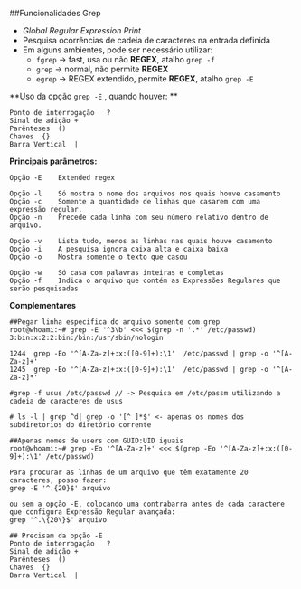 ##Funcionalidades Grep

* *Global Regular Expression Print*
* Pesquisa ocorrências de cadeia de caracteres na entrada definida
* Em alguns ambientes, pode ser necessário utilizar:
   * `fgrep` -> fast, usa ou não **REGEX**, atalho `grep -f`
   * `grep`  -> normal, não permite **REGEX**
   * `egrep` -> REGEX extendido, permite **REGEX**, atalho `grep -E`

**Uso da opção `grep -E` , quando houver: **

```
Ponto de interrogação	?
Sinal de adição	+
Parênteses	()
Chaves	{}
Barra Vertical	|
``` 
**Principais parâmetros:**

```
Opção -E	Extended regex

Opção -l	Só mostra o nome dos arquivos nos quais houve casamento
Opção -c	Somente a quantidade de linhas que casarem com uma expressão regular.
Opção -n	Precede cada linha com seu número relativo dentro de arquivo.

Opção -v	Lista tudo, menos as linhas nas quais houve casamento
Opção -i	A pesquisa ignora caixa alta e caixa baixa
Opção -o	Mostra somente o texto que casou

Opção -w	Só casa com palavras inteiras e completas
Opção -f	Indica o arquivo que contém as Expressões Regulares que serão pesquisadas

```

**Complementares**

```
##Pegar linha especifica do arquivo somente com grep
root@whoami:~# grep -E '^3\b' <<< $(grep -n '.*' /etc/passwd)
3:bin:x:2:2:bin:/bin:/usr/sbin/nologin

1244  grep -Eo '^[A-Za-z]+:x:([0-9]+):\1'  /etc/passwd | grep -o '^[A-Za-z]+'
1245  grep -Eo '^[A-Za-z]+:x:([0-9]+):\1'  /etc/passwd | grep -o '^[A-Za-z]*'

#grep -f usus /etc/passwd // -> Pesquisa em /etc/passm utilizando a cadeia de caracteres de usus

# ls -l | grep ^d| grep -o '[^ ]*$' <- apenas os nomes dos subdiretorios do diretório corrente

##Apenas nomes de users com GUID:UID iguais
root@whoami:~# grep -Eo '^[A-Za-z]+' <<< $(grep -Eo '^[A-Za-z]+:x:([0-9]+):\1' /etc/passwd)

Para procurar as linhas de um arquivo que têm exatamente 20 caracteres, posso fazer:
grep -E '^.{20}$' arquivo

ou sem a opção -E, colocando uma contrabarra antes de cada caractere que configura Expressão Regular avançada:
grep '^.\{20\}$' arquivo 

## Precisam da opção -E
Ponto de interrogação	?
Sinal de adição	+
Parênteses	()
Chaves	{}
Barra Vertical	|
